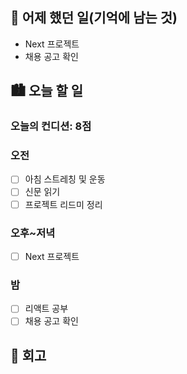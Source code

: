 ## 🌃 어제 했던 일(기억에 남는 것)

- Next 프로젝트
- 채용 공고 확인

## 🏙️ 오늘 할 일

### 오늘의 컨디션: 8점

### 오전

- [ ] 아침 스트레칭 및 운동
- [ ] 신문 읽기
- [ ] 프로젝트 리드미 정리

### 오후~저녁

- [ ] Next 프로젝트

### 밤

- [ ] 리액트 공부
- [ ] 채용 공고 확인

## 🌆 회고
